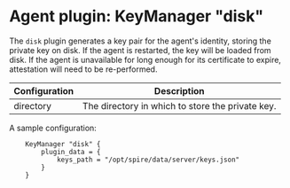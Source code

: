 # Agent plugin: KeyManager "disk"

The `disk` plugin generates a key pair for the agent's identity, storing the
private key on disk. If the agent is restarted, the key will be loaded from disk.
If the agent is unavailable for long enough for its certificate to expire,
attestation will need to be re-performed.

| Configuration | Description                                      |
|---------------|--------------------------------------------------|
| directory     | The directory in which to store the private key. |

A sample configuration:

```hcl
    KeyManager "disk" {
        plugin_data = {
            keys_path = "/opt/spire/data/server/keys.json"
        }
    }
```
